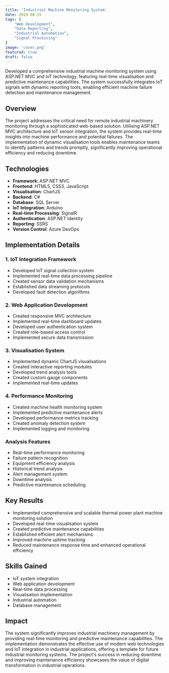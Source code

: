 ```yaml
---
title: 'Industrial Machine Monitoring System'
date: 2019-08-15
tags: [
    "Web Development",
    "Data Reporting",
    "Industrial Automation",
    "Signal Processing"
]
image: 'cover.png'
featured: true
draft: false
---
```


Developed a comprehensive industrial machine monitoring system using ASP.NET MVC and IoT technology, featuring real-time visualisation and predictive maintenance capabilities. The system successfully integrates IoT signals with dynamic reporting tools, enabling efficient machine failure detection and maintenance management.

<!--more-->

## Overview
The project addresses the critical need for remote industrial machinery monitoring through a sophisticated web-based solution. Utilising ASP.NET MVC architecture and IoT sensor integration, the system provides real-time insights into machine performance and potential failures. The implementation of dynamic visualisation tools enables maintenance teams to identify patterns and trends promptly, significantly improving operational efficiency and reducing downtime.

## Technologies
- **Framework**: ASP.NET MVC
- **Frontend**: HTML5, CSS3, JavaScript
- **Visualisation**: ChartJS
- **Backend**: C#
- **Database**: SQL Server
- **IoT Integration**: Arduino
- **Real-time Processing**: SignalR
- **Authentication**: ASP.NET Identity
- **Reporting**: SSRS
- **Version Control**: Azure DevOps

## Implementation Details

### 1. IoT Integration Framework
- Developed IoT signal collection system
- Implemented real-time data processing pipeline
- Created sensor data validation mechanisms
- Established data streaming protocols
- Developed fault detection algorithms

### 2. Web Application Development
- Created responsive MVC architecture
- Implemented real-time dashboard updates
- Developed user authentication system
- Created role-based access control
- Implemented secure data transmission

### 3. Visualisation System
- Implemented dynamic ChartJS visualisations
- Created interactive reporting modules
- Developed trend analysis tools
- Created custom gauge components
- Implemented real-time updates

### 4. Performance Monitoring
- Created machine health monitoring system
- Implemented predictive maintenance alerts
- Developed performance metrics tracking
- Created anomaly detection system
- Implemented logging and monitoring

### Analysis Features
- Real-time performance monitoring
- Failure pattern recognition
- Equipment efficiency analysis
- Historical trend analysis
- Alert management system
- Downtime analysis
- Predictive maintenance scheduling

## Key Results
- Implemented comprehensive and scalable thermal power plant machine monitoring solution
- Developed real-time visualisation system
- Created predictive maintenance capabilities
- Established efficient alert mechanisms
- Improved machine uptime tracking
- Reduced maintenance response time and enhanced operational efficiency

## Skills Gained
- IoT system integration
- Web application development
- Real-time data processing
- Visualisation implementation
- Industrial automation
- Database management

## Impact
The system significantly improves industrial machinery management by providing real-time monitoring and predictive maintenance capabilities. The implementation demonstrates the effective use of modern web technologies and IoT integration in industrial applications, offering a template for future industrial monitoring systems. The project's success in reducing downtime and improving maintenance efficiency showcases the value of digital transformation in industrial operations.